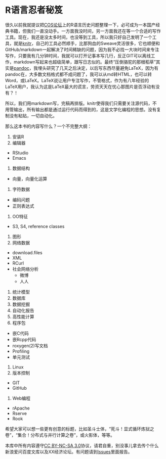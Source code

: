 # R语言忍者秘笈

很久以前我就提议把[COS论坛](http://cos.name/cn/)上的R语言历史问题整理一下，必可成为一本国产经典书籍，但我们一直没动手。一方面我没时间，另一方面我还在等一个合适的写作工具。现在，我还是没太多时间，也没等到工具，所以我只好自己发明了一个工具，就是[knitr](http://yihui.name/knitr/)，自己的工具必然顺手，比那狗血的Sweave灵活很多，它也顺便和GitHub/markdown一起解决了时间稀缺的问题，因为我不必找一大块时间来专注写作，只要我有几分钟时间，我就可以打开记事本写几行，反正GIT可以离线工作，markdown写起来也超级简单，跟写日志似的。最终“压倒骆驼的那根稻草”其实是[pandoc](http://johnmacfarlane.net/pandoc/)，我埋头研究了几天之后决定，以后写东西尽量避免LaTeX，因为有pandoc在，大多数文档格式都不成问题了，我可以从md转HTML，也可以转Word，或LaTeX。LaTeX说让用户专注写作，不管格式，作为有八年经验的LaTeX用户，我认为这是LaTeX最大的谎言，劳资天天在忧心那图片是否浮动有没有？！

所以，我们用markdown写，完稿再排版。knitr使得我们只需要关注源代码，不用管输出，所有输出都是通过运行代码而得到的，这是文学化编程的思想。没有复制没有粘贴，一切自动化。

那么这本书的内容写什么？一个不完整大纲：

1. 安装R
1. 编辑器
  - RStudio
  - Emacs
1. 数据结构
  - 向量，向量化运算
1. 字符数据
  - 编码问题
  - 正则表达式
1. OO特征
  - S3, S4, reference classes
1. 图形
1. 网络数据
  - download.files
  - XML
  - RCurl
  - 社会网络分析
    - 微博
    - 人人
1. 统计模型
1. 数据库
1. 数据挖掘
1. 自动化报告
1. 高性能计算
1. 程序包
  - 嵌C代码
  - 嵌Rcpp代码
  - roxygen(2)写文档
  - Profiling
  - 单元测试
1. Linux
1. 版本控制
  - GIT
  - GitHub
1. Web编程
  - rApache
  - Rserve
  - Rook

希望大家可以想一些更有创意的标题，比如圣斗士体，“死斗！显式循环炼狱之卷”，“集合！分布式与并行计算之卷”，或火影体，等等。

本库中所有内容遵守[CC BY-NC-SA 3.0](http://creativecommons.org/licenses/by-nc-sa/3.0/)协议，请君自重，别没事儿拿去传个什么新浪爱问百度文库以及XX经济论坛。有问题请到[Issues](https://github.com/yihui/r-ninja/issues/)里面报告。

